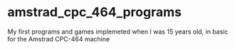 # amstrad_cpc_464_programs
My first programs and games implemeted  when I was 15 years old, in basic for the Amstrad CPC-464 machine
